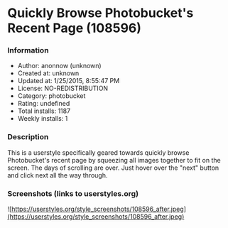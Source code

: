 # Quickly Browse Photobucket's Recent Page (108596)

### Information
- Author: anonnow (unknown)
- Created at: unknown
- Updated at: 1/25/2015, 8:55:47 PM
- License: NO-REDISTRIBUTION
- Category: photobucket
- Rating: undefined
- Total installs: 1187
- Weekly installs: 1


### Description
This is a userstyle specifically geared towards quickly browse Photobucket's recent page by squeezing all images together to fit on the screen. The days of scrolling are over. Just hover over the "next" button and click next all the way through.


### Screenshots (links to userstyles.org)
![https://userstyles.org/style_screenshots/108596_after.jpeg](https://userstyles.org/style_screenshots/108596_after.jpeg)


